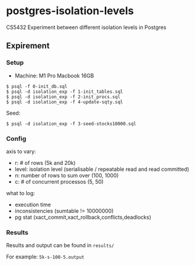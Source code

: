 # postgres-isolation-levels

CS5432 Experiment between different isolation levels in Postgres

## Expirement

### Setup

- Machine: M1 Pro Macbook 16GB

```
$ psql -f 0-init_db.sql
$ psql -d isolation_exp -f 1-init_tables.sql
$ psql -d isolation_exp -f 2-init_procs.sql
$ psql -d isolation_exp -f 4-update-sqty.sql
```

Seed:

```
$ psql -d isolation_exp -f 3-seed-stocks10000.sql
```

### Config

axis to vary:

- r: # of rows (5k and 20k)
- level: isolation level (serialisable / repeatable read and read committed)
- n: number of rows to sum over (100, 1000)
- c: # of concurrent processos (5, 50)

what to log:

- execution time
- inconsistencies (sumtable != 10000000)
- pg stat (xact_commit,xact_rollback,conflicts,deadlocks)

### Results

Results and output can be found in `results/`

For example: `5k-s-100-5.output`

